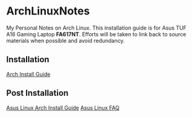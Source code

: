# ArchLinuxNotes
My Personal Notes on Arch Linux. This installation guide is for Asus TUF A16 Gaming Laptop **FA617NT**. Efforts will be taken to link back to source materials when possible and avoid redundancy. 

## Installation
[Arch Install Guide](https://wiki.archlinux.org/title/Installation_guide)

## Post Installation
[Asus Linux Arch Install Guide](https://asus-linux.org/guides/arch-guide/)
[Asus Linux FAQ](https://asus-linux.org/faq/)
